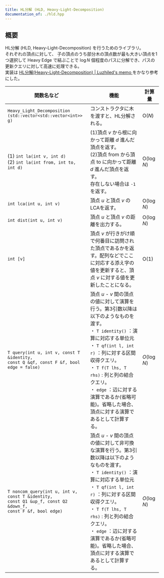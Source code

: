 ```yaml
---
title: HL分解 (HLD, Heavy-Light-Decomposition)
documentation_of: ./hld.hpp
---
```


## 概要
HL分解 (HLD, Heavy-Light-Decomposition) を行うためのライブラリ。<br>
それぞれの頂点に対して、 子の頂点のうち部分木の頂点数が最も大きい頂点を1つ選択して Heavy Edge で結ぶことで $\log N$ 個程度のパスに分解でき、パスの更新クエリに対して高速に処理できる。<br>
実装は <a href = "https://ei1333.github.io/luzhiled/snippets/tree/heavy-light-decomposition.html"> HL分解(Heavy-Light-Decomposition) | Luzhiled's memo </a> をかなり参考にした。<br>

| 関数名など   | 機能        | 計算量    |
| ------------|----------- | --------- |
|`Heavy_Light_Decomposition`<br>`(std::vector<std::vector<int>> g)`| コンストラクタに木を渡すと、HL分解される。| $\text{O} (N)$ | 
|(1) `int la(int v, int d)` <br>(2) `int la(int from, int to, int d)`|(1)頂点 $v$ から根に向かって距離 $d$ 進んだ頂点を返す。<br>(2)頂点 $\text{from}$ から頂点 $\text{to}$ に向かって距離 $d$ 進んだ頂点を返す。<br> 存在しない場合は `-1` を返す。| $\text{O}(\log N)$ |
|`int lca(int u, int v)`|頂点 $u$ と頂点 $v$ のLCAを返す。| $\text{O}(\log N)$ |
|`int dist(int u, int v)`|頂点 $u$ と頂点 $v$ の距離を出力する。| $\text{O}(\log N)$ |
|`int [v]`|頂点 $v$ が行きがけ順で何番目に訪問された頂点であるかを返す。配列などでここに対応する添え字の値を更新すると、頂点 $v$ に対する値を更新したことになる。|$\text{O}(1)$|
|`T query(int u, int v, const T &identity,`<br>`const Q &qf, const F &f, bool edge = false)`| 頂点 $u$ - $v$ 間の頂点の値に対して演算を行う。第3引数以降は以下のようなものを渡す。<br>・ `T identity()` ：演算に対応する単位元<br>・ `T qf(int l, int r)` ：列に対する区間収得クエリ。<br>・ `T f(T lhs, T rhs)` : 列と列の結合クエリ。<br>・ `edge` ：辺に対する演算であるか(省略可能)。省略した場合、頂点に対する演算であるとして計算する。| $O(\log N)$ |
|`T noncom_query(int u, int v, const T &identity,`<br>`const Q1 &up_f, const Q2 &down_f,`<br>`const F &f, bool edge)`|頂点 $u$ - $v$ 間の頂点の値に対して非可換な演算を行う。第3引数以降は以下のようなものを渡す。<br>・ `T identity()` ：演算に対応する単位元<br>・ `T qf(int l, int r)` ：列に対する区間収得クエリ。<br>・ `T f(T lhs, T rhs)` : 列と列の結合クエリ。<br>・ `edge` ：辺に対する演算であるか(省略可能)。省略した場合、頂点に対する演算であるとして計算する。| $O(\log N)$ |
